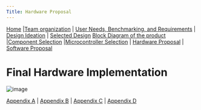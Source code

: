 ```yaml
---
Title: Hardware Proposal
---
```

[Home](/index.md) |[Team organization](/Team_organization.md) | [User Needs, Benchmarking, and Requirements](/User_Needs_Benchmarking_Requirements.md) | [Design Ideation](/Design_Ideation.md) | [Selected Design](/Selected_Design.md) 
[Block Diagram of the product](/Block_Diagram_of_the_product.md) |[Component Selection](/Component_Selection.md) |[Microcontroller Selection](/Microcontroller_Selection.md) | [Hardware Proposal](/Final_Hardware_Proposal.md) | [Software Proposal](/Software_Proposal.md)

# Final Hardware Implementation

![image](https://github.com/EGR314-Spring2024-Team303/EGR314-Spring2024-Team303.github.io/assets/156623314/f082cddd-9d6d-4206-ad86-2fa4284f2c19)

[Appendix A](/Appendix_A.md) | [Appendix B](/Appendix_B.md) | [Appendix C](/Appendix_C.md) | [Appendix D](/Appendix_D.md)




